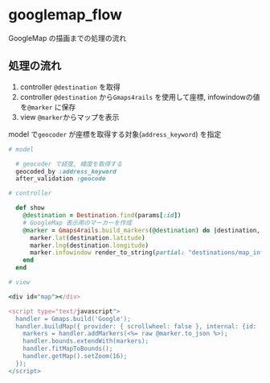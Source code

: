 # googlemap_flow

GoogleMap の描画までの処理の流れ

## 処理の流れ

1. controller `@destination` を取得
2. controller `@destination` から`Gmaps4rails` を使用して座標, infowindowの値を`@marker` に保存
3. view `@marker`からマップを表示

model で`geocoder` が座標を取得する対象(`address_keyword`) を指定

```Ruby
# model

  # geocoder で経度, 緯度を取得する
  geocoded_by :address_keyword
  after_validation :geocode
```

```Ruby
# controller

  def show
    @destination = Destination.find(params[:id])
    # GoogleMap 表示用のマーカーを作成
    @marker = Gmaps4rails.build_markers(@destination) do |destination, marker|
      marker.lat(destination.latitude)
      marker.lng(destination.longitude)
      marker.infowindow render_to_string(partial: "destinations/map_infowindow", locals: { destination: destination })
    end
  end
```

```Ruby
# view

<div id="map"></div>

<script type="text/javascript">
  handler = Gmaps.build('Google');
  handler.buildMap({ provider: { scrollwheel: false }, internal: {id: 'map'}}, function(){
    markers = handler.addMarkers(<%= raw @marker.to_json %>);
    handler.bounds.extendWith(markers);
    handler.fitMapToBounds();
    handler.getMap().setZoom(16);
  });
</script>
```

